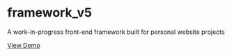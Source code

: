 # framework_v5

A work-in-progress front-end framework built for personal website projects

[View Demo](https://kccnma.github.io/framework_v5/)